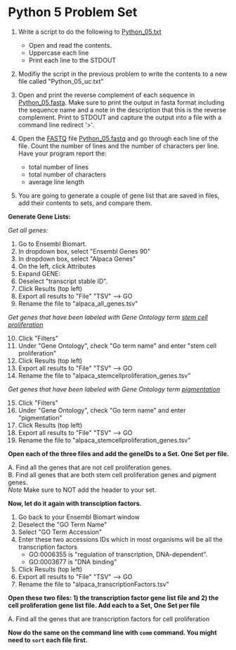 Python 5 Problem Set
===================

1. Write a script to do the following to [Python_05.txt](https://github.com/srobb1/pfb2017/blob/master/files/Python_05.txt)
   - Open and read the contents.  
   - Uppercase each line
   - Print each line to the STDOUT


2. Modifiy the script in the previous problem to write the contents to a new file called "Python_05_uc.txt"


3. Open and print the reverse complement of each sequence in [Python_05.fasta](https://raw.githubusercontent.com/srobb1/pfb2017/master/files/Python_05.fasta). Make sure to print the output in fasta format including the sequence name and a note in the description that this is the reverse complement. Print to STDOUT and capture the output into a file with a command line redirect '>'.

4. Open the [FASTQ](https://en.wikipedia.org/wiki/FASTQ_format) file [Python_05.fastq](https://raw.githubusercontent.com/srobb1/pfb2017/master/files/Python_05.fastq) and go through each line of the file. Count the number of lines and the number of characters per line. Have your program report the:  
    - total number of lines  
    - total number of characters  
    - average line length   


5. You are going to generate a couple of gene list that are saved in files, add their contents to sets, and compare them. 

__Generate Gene Lists:__


_Get all genes:_

1. Go to Ensembl Biomart.
2. In dropdown box, select "Ensembl Genes 90"
3. In dropdown box, select "Alpaca Genes" 
4. On the left, click Attributes
5. Expand GENE:
6. Deselect "transcript stable ID".
7. Click Results (top left)
8. Export all results to "File" "TSV" --> GO
9. Rename the file to "alpaca_all_genes.tsv"

_Get genes that have been labeled with Gene Ontology term [stem cell proliferation](http://purl.obolibrary.org/obo/GO_0072089)_

10. Click "Filters"
11. Under "Gene Ontology", check "Go term name" and enter "stem cell proliferation"
12. Click Results (top left)
13. Export all results to "File" "TSV" --> GO
14. Rename the file to "alpaca_stemcellproliferation_genes.tsv"

_Get genes that have been labeled with Gene Ontology term [pigmentation](http://purl.obolibrary.org/obo/GO_0043473)_


15. Click "Filters"
16. Under "Gene Ontology", check "Go term name" and enter "pigmentation"
17. Click Results (top left)
18. Export all results to "File" "TSV" --> GO
19. Rename the file to "alpaca_stemcellproliferation_genes.tsv"


__Open each of the three files and add the geneIDs to a Set. One Set per file.__

A. Find all the genes that are not cell proliferation genes.  
B. Find all genes that are both stem cell proliferation genes and pigment genes.  
*Note* Make sure to NOT add the header to your set.  

__Now, let do it again with transciption factors.__
 
1. Go back to your Ensembl Biomart window
2. Deselect the "GO Term Name"
3. Select "GO Term Accession"
4. Enter these two accessions IDs which in most organisms will be all the transcription factors
   - GO:0006355 is "regulation of transcription, DNA-dependent”. 
   - GO:0003677 is "DNA binding"
5.  Click Results (top left)
6. Export all results to "File" "TSV" --> GO
7. Rename the file to "alpaca_transcriptionFactors.tsv"

__Open these two files: 1) the transcription factor gene list file and 2) the cell proliferation gene list file. Add each to a Set, One Set per file__

A. Find all the genes that are transcription factors for cell proliferation


__Now do the same on the command line with `comm` command. You might need to `sort` each file first.__
